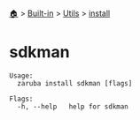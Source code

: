 <!--startTocHeader-->
[🏠](../../../README.md) > [Built-in](../../README.md) > [Utils](../README.md) > [install](README.md)
# sdkman
<!--endTocHeader-->

```
Usage:
  zaruba install sdkman [flags]

Flags:
  -h, --help   help for sdkman

```

<!--startTocSubtopic-->
<!--endTocSubtopic-->